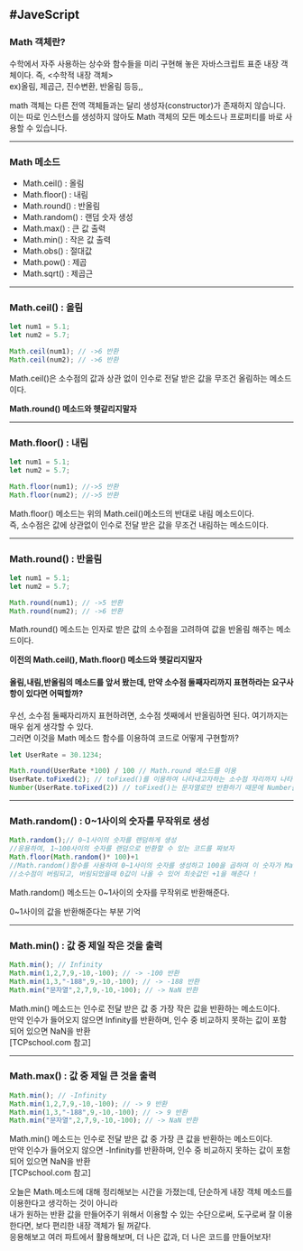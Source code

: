 #JaveScript
----




### Math 객체란?

수학에서 자주 사용하는 상수와 함수들을 미리 구현해 놓은 자바스크립트 표준 내장 객체이다. 즉, <수학적 내장 객체>  
ex)올림, 제곱근, 진수변환, 반올림 등등,,

math 객체는 다른 전역 객체들과는 달리 생성자(constructor)가 존재하지 않습니다.  
이는 따로 인스턴스를 생성하지 않아도 Math 객체의 모든 메소드나 프로퍼티를 바로 사용할 수 있습니다.

---

### Math 메소드

-   Math.ceil() : 올림
-   Math.floor() : 내림
-   Math.round() : 반올림
-   Math.random() : 랜덤 숫자 생성
-   Math.max() : 큰 값 출력
-   Math.min() : 작은 값 출력
-   Math.obs() : 절대값
-   Math.pow() : 제곱
-   Math.sqrt() : 제곱근

---

### Math.ceil() : 올림

```javascript
let num1 = 5.1;
let num2 = 5.7;

Math.ceil(num1); // ->6 반환
Math.ceil(num2); // ->6 반환
```

Math.ceil()은 소수점의 값과 상관 없이 인수로 전달 받은 값을 무조건 올림하는 메소드이다.  
  
**Math.round() 메소드와 헷갈리지말자**

---

### Math.floor() : 내림

```javascript
let num1 = 5.1;
let num2 = 5.7;

Math.floor(num1); //->5 반환
Math.floor(num2); //->5 반환
```

Math.floor() 메소드는 위의 Math.ceil()메소드의 반대로 내림 메소드이다.  
즉, 소수점은 값에 상관없이 인수로 전달 받은 값을 무조건 내림하는 메소드이다.

---

### Math.round() : 반올림

```javascript
let num1 = 5.1;
let num2 = 5.7;

Math.round(num1); // ->5 반환
Math.round(num2); // ->6 반환
```

Math.round() 메소드는 인자로 받은 값의 소수점을 고려하여 값을 반올림 해주는 메소드이다.  
  
**이전의 Math.ceil(), Math.floor() 메소드와 헷갈리지말자**

#### 올림,내림,반올림의 메소드를 앞서 봤는데, 만약 소수점 둘째자리까지 표현하라는 요구사항이 있다면 어떡할까?

우선, 소수점 둘째자리까지 표현하려면, 소수점 셋째에서 반올림하면 된다. 여기까지는 매우 쉽게 생각할 수 있다.  
그러면 이것을 Math 메소드 함수를 이용하여 코드로 어떻게 구현할까?

```javascript
let UserRate = 30.1234;

Math.round(UserRate *100) / 100 // Math.round 메소드를 이용
UserRate.toFixed(2); // toFixed()를 이용하여 나타내고자하는 소수점 자리까지 나타냄
Number(UserRate.toFixed(2)) // toFixed()는 문자열로만 반환하기 때문에 Number을 통해 정수형으로 변환해주어야함
```

---

### Math.random() : 0~1사이의 숫자를 무작위로 생성

```javascript
Math.random();// 0~1사이의 숫자를 랜덤하게 생성
//응용하여, 1~100사이의 숫자를 랜덤으로 반환할 수 있는 코드를 짜보자
Math.floor(Math.random()* 100)+1 
//Math.random()함수를 사용하여 0~1사이의 숫자를 생성하고 100을 곱하여 이 숫자가 Math.floor을 만나
//소수점이 버림되고, 버림되었을때 0값이 나올 수 있어 최솟값인 +1을 해준다 !
```

Math.random() 메소드는 0~1사이의 숫자를 무작위로 반환해준다.

0~1사이의 값을 반환해준다는 부분 기억

---

### Math.min() : 값 중 제일 작은 것을 출력

```javascript
Math.min(); // Infinity
Math.min(1,2,7,9,-10,-100); // -> -100 반환
Math.min(1,3,"-188",9,-10,-100); // -> -188 반환
Math.min("문자열",2,7,9,-10,-100); // -> NaN 반환
```

Math.min() 메소드는 인수로 전달 받은 값 중 가장 작은 값을 반환하는 메소드이다.  
만약 인수가 들어오지 않으면 Infinity를 반환하며, 인수 중 비교하지 못하는 값이 포함되어 있으면 NaN을 반환  
\[TCPschool.com 참고\]

---

### Math.max() : 값 중 제일 큰 것을 출력

```javascript
Math.min(); // -Infinity
Math.min(1,2,7,9,-10,-100); // -> 9 반환
Math.min(1,3,"-188",9,-10,-100); // -> 9 반환
Math.min("문자열",2,7,9,-10,-100); // -> NaN 반환
```

Math.min() 메소드는 인수로 전달 받은 값 중 가장 큰 값을 반환하는 메소드이다.  
만약 인수가 들어오지 않으면 -Infinity를 반환하며, 인수 중 비교하지 못하는 값이 포함되어 있으면 NaN을 반환  
\[TCPschool.com 참고\]

오늘은 Math.메소드에 대해 정리해보는 시간을 가졌는데, 단순하게 내장 객체 메소드를 이용한다고 생각하는 것이 아니라  
내가 원하는 반환 값을 만들어주기 위해서 이용할 수 있는 수단으로써, 도구로써 잘 이용한다면, 보다 편리한 내장 객체가 될 꺼같다.  
응용해보고 여러 파트에서 활용해보며, 더 나은 값과, 더 나은 코드를 만들어보자!
